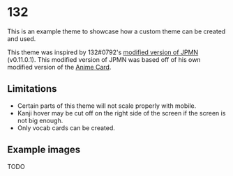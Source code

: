 # 132
This is an example theme to showcase how a custom theme can be created and used.

This theme was inspired by 132#0792's
[modified version of JPMN](https://cdn.discordapp.com/attachments/1041466793094557879/1051496961531981834/Selected_Notes.apkg)
(v0.11.0.1).
This modified version of JPMN was based off of his own modified version of the
[Anime Card](https://animecards.site/).

## Limitations
- Certain parts of this theme will not scale properly with mobile.
- Kanji hover may be cut off on the right side of the screen if the screen is not big enough.
- Only vocab cards can be created.

## Example images
TODO

